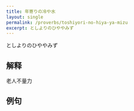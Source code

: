 ```yaml
---
title: 年寄りの冷や水
layout: single
permalink: /proverbs/toshiyori-no-hiya-ya-mizu
excerpt: としよりのひややみず
---
```


としよりのひややみず

## 解释

老人不量力

## 例句

